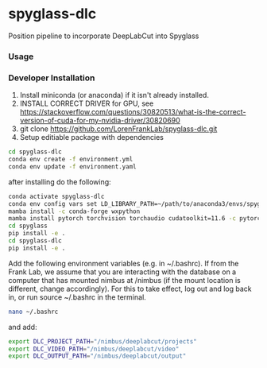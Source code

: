 # spyglass-dlc
Position pipeline to incorporate DeepLabCut into Spyglass

### Usage

### Developer Installation
1. Install miniconda (or anaconda) if it isn't already installed.
2. INSTALL CORRECT DRIVER for GPU, see https://stackoverflow.com/questions/30820513/what-is-the-correct-version-of-cuda-for-my-nvidia-driver/30820690
3. git clone https://github.com/LorenFrankLab/spyglass-dlc.git
4. Setup editiable package with dependencies
```bash
cd spyglass-dlc
conda env create -f environment.yml
conda env update -f environment.yaml
```
after installing do the following:
```bash
conda activate spyglass-dlc
conda env config vars set LD_LIBRARY_PATH=~/path/to/anaconda3/envs/spyglass-dlc/lib/
mamba install -c conda-forge wxpython
mamba install pytorch torchvision torchaudio cudatoolkit=11.6 -c pytorch -c conda-forge
cd spyglass
pip install -e .
cd spyglass-dlc
pip install -e .
```
Add the following environment variables (e.g. in ~/.bashrc). If from the Frank Lab, we assume that you are interacting with the database on a computer that has mounted nimbus at /nimbus (if the mount location is different, change accordingly). For this to take effect, log out and log back in, or run source ~/.bashrc in the terminal.
```bash
nano ~/.bashrc
```
and add:
```bash
export DLC_PROJECT_PATH="/nimbus/deeplabcut/projects"
export DLC_VIDEO_PATH="/nimbus/deeplabcut/video"
export DLC_OUTPUT_PATH="/nimbus/deeplabcut/output"
```

